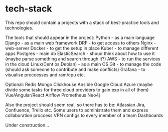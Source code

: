 # tech-stack
This repo should contain a projects with a  stack of best-practice tools and technologies.

The tools that should appear in the project:
Python - as a main language
Django - as a main web framework
DRF - to get access to others
Nginx - web-server
Docker - to get the setup in place
Kuber - to manage different apps 
Postgres - main db
ElasticSearch - shoud think about how to use it (maybe parse something and search through it?)
AWS - to run the services in the cloud
Linux(Cent os Debian) - as a main OS
Git - to manage the code (should ask someone to contribute and make conflicts)
Grafana - to visualise proccesses and ram/cpu etc.

Optional:
Redis
Mongo
Clickhouse
Ansible
Google Cloud
Azure (maybe divide some tasks for three cloud providers to gain exp in all of them)
Vue/Angular/React
Airflow
Prometheus
Neo4j

Also the project should seem real, so there has to be:
Atlassian Jira, Confluence, Trello etc.
Some users to administrate them and express collaboration proccess
VPN configs to every member of a team
Dashboards

Under construction...
